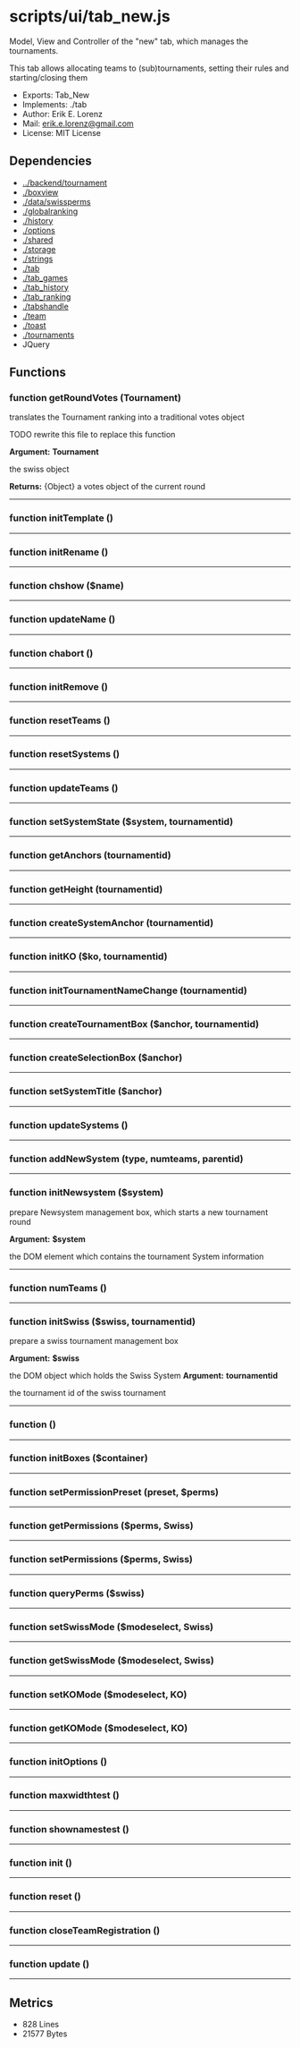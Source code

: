 # scripts/ui/tab_new.js


Model, View and Controller of the "new" tab, which manages the tournaments.

This tab allows allocating teams to (sub)tournaments, setting their rules and
starting/closing them

* Exports: Tab_New
* Implements: ./tab
* Author: Erik E. Lorenz 
* Mail: <erik.e.lorenz@gmail.com>
* License: MIT License


## Dependencies

* <a href="../backend/tournament.html">../backend/tournament</a>
* <a href="./boxview.html">./boxview</a>
* <a href="./data/swissperms.html">./data/swissperms</a>
* <a href="./globalranking.html">./globalranking</a>
* <a href="./history.html">./history</a>
* <a href="./options.html">./options</a>
* <a href="./shared.html">./shared</a>
* <a href="./storage.html">./storage</a>
* <a href="./strings.html">./strings</a>
* <a href="./tab.html">./tab</a>
* <a href="./tab_games.html">./tab_games</a>
* <a href="./tab_history.html">./tab_history</a>
* <a href="./tab_ranking.html">./tab_ranking</a>
* <a href="./tabshandle.html">./tabshandle</a>
* <a href="./team.html">./team</a>
* <a href="./toast.html">./toast</a>
* <a href="./tournaments.html">./tournaments</a>
* JQuery


## Functions

###   function getRoundVotes (Tournament)
translates the Tournament ranking into a traditional votes object

TODO rewrite this file to replace this function

**Argument:** **Tournament**

the swiss object

**Returns:** {Object} a votes object of the current round

---


###   function initTemplate ()

---

###   function initRename ()

---

###     function chshow ($name)

---

###     function updateName ()

---

###     function chabort ()

---

###   function initRemove ()

---

###   function resetTeams ()

---

###   function resetSystems ()

---

###   function updateTeams ()

---

###   function setSystemState ($system, tournamentid)

---

###   function getAnchors (tournamentid)

---

###   function getHeight (tournamentid)

---

###   function createSystemAnchor (tournamentid)

---

###   function initKO ($ko, tournamentid)

---

###   function initTournamentNameChange (tournamentid)

---

###   function createTournamentBox ($anchor, tournamentid)

---

###   function createSelectionBox ($anchor)

---

###   function setSystemTitle ($anchor)

---

###   function updateSystems ()

---

###   function addNewSystem (type, numteams, parentid)

---

###   function initNewsystem ($system)
prepare Newsystem management box, which starts a new tournament round

**Argument:** **$system**

the DOM element which contains the tournament System information

---


###     function numTeams ()

---

###   function initSwiss ($swiss, tournamentid)
prepare a swiss tournament management box

**Argument:** **$swiss**

the DOM object which holds the Swiss System
**Argument:** **tournamentid**

the tournament id of the swiss tournament

---


###             function ()

---

###   function initBoxes ($container)

---

###   function setPermissionPreset (preset, $perms)

---

###   function getPermissions ($perms, Swiss)

---

###   function setPermissions ($perms, Swiss)

---

###   function queryPerms ($swiss)

---

###   function setSwissMode ($modeselect, Swiss)

---

###   function getSwissMode ($modeselect, Swiss)

---

###   function setKOMode ($modeselect, KO)

---

###   function getKOMode ($modeselect, KO)

---

###   function initOptions ()

---

###     function maxwidthtest ()

---

###     function shownamestest ()

---

###   function init ()

---

###   function reset ()

---

###   function closeTeamRegistration ()

---

###   function update ()

---

## Metrics

* 828 Lines
* 21577 Bytes

